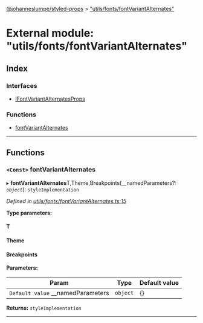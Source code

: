 [@johanneslumpe/styled-props](../README.md) > ["utils/fonts/fontVariantAlternates"](../modules/_utils_fonts_fontvariantalternates_.md)

# External module: "utils/fonts/fontVariantAlternates"

## Index

### Interfaces

* [IFontVariantAlternatesProps](../interfaces/_utils_fonts_fontvariantalternates_.ifontvariantalternatesprops.md)

### Functions

* [fontVariantAlternates](_utils_fonts_fontvariantalternates_.md#fontvariantalternates)

---

## Functions

<a id="fontvariantalternates"></a>

### `<Const>` fontVariantAlternates

▸ **fontVariantAlternates**T,Theme,Breakpoints(__namedParameters?: *`object`*): `styleImplementation`

*Defined in [utils/fonts/fontVariantAlternates.ts:15](https://github.com/johanneslumpe/styled-props/blob/3abf398/src/utils/fonts/fontVariantAlternates.ts#L15)*

**Type parameters:**

#### T 
#### Theme 
#### Breakpoints 
**Parameters:**

| Param | Type | Default value |
| ------ | ------ | ------ |
| `Default value` __namedParameters | `object` |  {} |

**Returns:** `styleImplementation`

___

